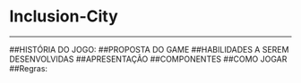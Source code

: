 # Inclusion-City
-------------------------------------------------------------------------------------------------------------------------------------------------------------------------
##HISTÓRIA DO JOGO:
##PROPOSTA DO GAME
##HABILIDADES A SEREM DESENVOLVIDAS
##APRESENTAÇÃO
##COMPONENTES
##COMO JOGAR
##Regras:
